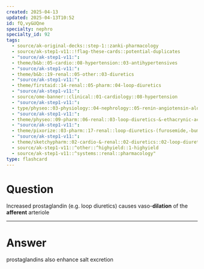 ```yaml
---
created: 2025-04-13
updated: 2025-04-13T10:52
id: fQ,vy&UQne
specialty: nephro
specialty_id: 92
tags:
  - source/ak-original-decks::step-1::zanki-pharmacology
  - source/ak-step1-v11::!flag-these-cards::potential-duplicates
  - "source/ak-step1-v11:": 
  - theme/b&b::05-cardio::08-hypertension::03-antihypertensives
  - "source/ak-step1-v11:": 
  - theme/b&b::19-renal::05-other::03-diuretics
  - "source/ak-step1-v11:": 
  - theme/firstaid::14-renal::05-pharm::04-loop-diuretics
  - "source/ak-step1-v11:": 
  - source/ome-banner::clinical::01-cardiology::08-hypertension
  - "source/ak-step1-v11:": 
  - type/physeo::03-physiology::04-nephrology::05-renin-angiotensin-aldosterone-system
  - "source/ak-step1-v11:": 
  - theme/physeo::09-pharm::06-renal::03-loop-diuretics-&-ethacrynic-acid
  - "source/ak-step1-v11:": 
  - theme/pixorize::03-pharm::17-renal::loop-diuretics-(furosemide,-bumetanide,-torsemide)
  - "source/ak-step1-v11:": 
  - theme/sketchypharm::02-cardio-&-renal::02-diuretics::02-loop-diuretics
  - source/ak-step1-v11::^other::^highyield::1-highyield
  - source/ak-step1-v11::^systems::renal::pharmacology"
type: flashcard
---
```


# Question
Increased prostaglandin (e.g. loop diuretics) causes vaso-**dilation** of the **afferent** arteriole

---

# Answer
prostaglandins also enhance salt excretion